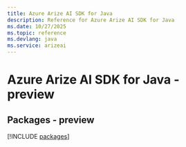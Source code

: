 ```yaml
---
title: Azure Arize AI SDK for Java
description: Reference for Azure Arize AI SDK for Java
ms.date: 10/27/2025
ms.topic: reference
ms.devlang: java
ms.service: arizeai
---
```

# Azure Arize AI SDK for Java - preview
## Packages - preview
[!INCLUDE [packages](arize-ai-index.md)]